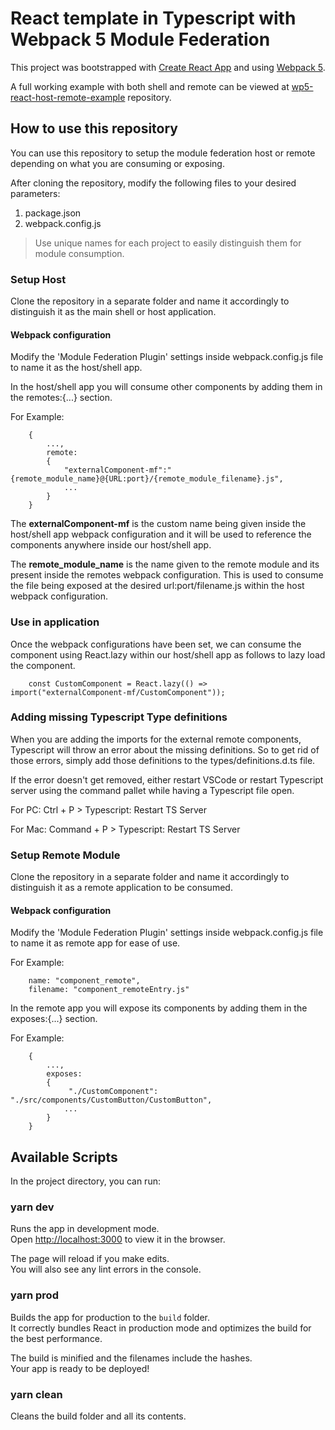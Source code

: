 # React template in Typescript with Webpack 5 Module Federation

This project was bootstrapped with [Create React App](https://github.com/facebook/create-react-app) and using [Webpack 5](https://webpack.js.org/).

A full working example with both shell and remote can be viewed at [wp5-react-host-remote-example](https://github.com/Gammaalpha/wp5-react-host-remote-example) repository.

## How to use this repository

You can use this repository to setup the module federation host or remote depending on what you are consuming or exposing.

After cloning the repository, modify the following files to your desired parameters:

1. package.json
1. webpack.config.js

> Use unique names for each project to easily distinguish them for module consumption.

### Setup Host

Clone the repository in a separate folder and name it accordingly to distinguish it as the main shell or host application.

#### Webpack configuration

Modify the 'Module Federation Plugin' settings inside webpack.config.js file to name it as the host/shell app.

In the host/shell app you will consume other components by adding them in the remotes:{...} section.

For Example:

```javascript:
    {
        ...,
        remote:
        {
            "externalComponent-mf":"{remote_module_name}@{URL:port}/{remote_module_filename}.js",
            ...
        }
    }
```

The **externalComponent-mf** is the custom name being given inside the host/shell app webpack configuration and it will be used to reference the components anywhere inside our host/shell app.

The **remote_module_name** is the name given to the remote module and its present inside the remotes webpack configuration. This is used to consume the file being exposed at the desired url:port/filename.js within the host webpack configuration.

### Use in application

Once the webpack configurations have been set, we can consume the component using React.lazy within our host/shell app as follows to lazy load the component.

```javascript:
    const CustomComponent = React.lazy(() => import("externalComponent-mf/CustomComponent"));
```

### Adding missing Typescript Type definitions

When you are adding the imports for the external remote components, Typescript will throw an error about the missing definitions. So to get rid of those errors, simply add those definitions to the types/definitions.d.ts file.

If the error doesn't get removed, either restart VSCode or restart Typescript server using the command pallet while having a Typescript file open.

For PC: Ctrl + P > Typescript: Restart TS Server

For Mac: Command + P > Typescript: Restart TS Server

### Setup Remote Module

Clone the repository in a separate folder and name it accordingly to distinguish it as a remote application to be consumed.

#### Webpack configuration

Modify the 'Module Federation Plugin' settings inside webpack.config.js file to name it as remote app for ease of use.

For Example:

```
    name: "component_remote",
    filename: "component_remoteEntry.js"
```

In the remote app you will expose its components by adding them in the exposes:{...} section.

For Example:

```javascript:
    {
        ...,
        exposes:
        {
             "./CustomComponent": "./src/components/CustomButton/CustomButton",
            ...
        }
    }
```

## Available Scripts

In the project directory, you can run:

### yarn dev

Runs the app in development mode.\
Open [http://localhost:3000](http://localhost:3000) to view it in the browser.

The page will reload if you make edits.\
You will also see any lint errors in the console.

### yarn prod

Builds the app for production to the `build` folder.\
It correctly bundles React in production mode and optimizes the build for the best performance.

The build is minified and the filenames include the hashes.\
Your app is ready to be deployed!

### yarn clean

Cleans the build folder and all its contents.

